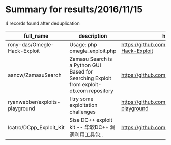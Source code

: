 
# Summary for results/2016/11/15
    
4 records found after deduplication

| full_name | description | html_url | matched_list | matched_count | pushed_at | size | stargazers_count | language | forks_count | vul_ids |
|--------------------------------|------------------------------------------------------------------------------------------|---------------------------------------------------|----------------|-----------------|---------------------------|--------|--------------------|------------|---------------|-----------|
| rony-das/Omegle-Hack-Exploit | Usage: php omegle_exploit.php | https://github.com/rony-das/Omegle-Hack-Exploit | ['exploit'] | 1 | 2016-11-15 08:54:22+00:00 | 373 | 5 | PHP | 3 | [] |
| aancw/ZamasuSearch | Zamasu Search is a Python GUI Based for Searching Exploit from exploit-db.com repository | https://github.com/aancw/ZamasuSearch | ['exploit'] | 1 | 2016-11-15 09:50:15+00:00 | 16 | 1 | Python | 0 | [] |
| ryanwebber/exploits-playground | I try some exploitation challenges | https://github.com/ryanwebber/exploits-playground | ['exploit'] | 1 | 2016-11-15 01:46:41+00:00 | 371 | 0 | Python | 1 | [] |
| lcatro/DCpp_Exploit_Kit | Sise DC++ exploit kit -- 华软DC++ 漏洞利用工具包.. | https://github.com/lcatro/DCpp_Exploit_Kit | ['exploit'] | 1 | 2016-11-15 04:31:13+00:00 | 1968 | 4 | C++ | 3 | [] |
